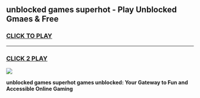 
## unblocked games superhot - Play Unblocked Gmaes & Free
<h3>
<a href="https://premium.freeplayer.one?title=unblocked_games_superhot&ref=20F">CLICK TO PLAY</a></h3>
<hr>

<h3>
<a href="https://premium.freeplayer.one?title=unblocked_games_superhot&ref=20F">CLICK 2 PLAY</a>
  
</h3>

<a href="https://premium.freeplayer.one?title=unblocked_games_superhot&ref=20F/"><img src="https://clearcache.store/games.png"></a>


**unblocked games superhot games unblocked: Your Gateway to Fun and Accessible Online Gaming**
